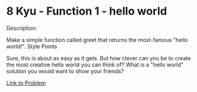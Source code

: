 # 8 Kyu - Function 1 - hello world

Description:

Make a simple function called greet that returns the most-famous "hello world!".
Style Points

Sure, this is about as easy as it gets. But how clever can you be to create the most creative hello world you can think of? What is a "hello world" solution you would want to show your friends?

[Link to Problem](https://www.codewars.com/kata/523b4ff7adca849afe000035/train/javascript)